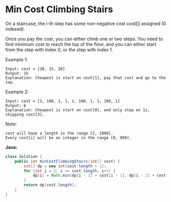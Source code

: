 # Min Cost Climbing Stairs

On a staircase, the i-th step has some non-negative cost cost[i] assigned (0 indexed).

Once you pay the cost, you can either climb one or two steps. You need to find minimum cost to reach the top of the floor, and you can either start from the step with index 0, or the step with index 1.

Example 1:

    Input: cost = [10, 15, 20]
    Output: 15
    Explanation: Cheapest is start on cost[1], pay that cost and go to the top.

Example 2:

    Input: cost = [1, 100, 1, 1, 1, 100, 1, 1, 100, 1]
    Output: 6
    Explanation: Cheapest is start on cost[0], and only step on 1s, skipping cost[3].

Note:

    cost will have a length in the range [2, 1000].
    Every cost[i] will be an integer in the range [0, 999].

**Java:**
```java
class Solution {
    public int minCostClimbingStairs(int[] cost) {
        int[] dp = new int[cost.length + 1];
        for (int i = 2; i <= cost.length; i++) {
            dp[i] = Math.min(dp[i - 1] + cost[i - 1], dp[i - 2] + cost[i - 2]);
        }
        return dp[cost.length];
    }
}
```
